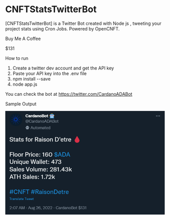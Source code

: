# CNFTStatsTwitterBot
[CNFTStatsTwitterBot] is a Twitter Bot created with Node js , tweeting your project stats using Cron Jobs. Powered by OpenCNFT.

Buy Me A Coffee 

$131

How to run

1) Create a twitter dev account and get the API key
2) Paste your API key into the .env file
3) npm install --save
4) node app.js

You can check the bot at https://twitter.com/CardanoADABot

Sample Output

![](images/Capture.PNG)


